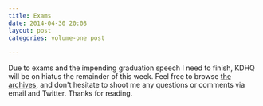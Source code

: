 ```yaml
---
title: Exams
date: 2014-04-30 20:08
layout: post
categories: volume-one post
  
---
```



Due to exams and the impending graduation speech I need to finish, KDHQ will be on hiatus the remainder of this week. Feel free to browse [the archives](/archives), and don't hesitate to shoot me any questions or comments via email and Twitter. Thanks for reading.
